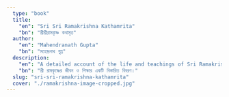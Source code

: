 ```yaml
---
  type: "book"
  title:
    "en": "Sri Sri Ramakrishna Kathamrita"
    "bn": "শ্রীশ্রীরামকৃষ্ণ কথামৃত"
  author:
    "en": "Mahendranath Gupta"
    "bn": "মহেন্দ্রনাথ গুপ্ত"
  description:
    "en": "A detailed account of the life and teachings of Sri Ramakrishna."
    "bn": "শ্রী রামকৃষ্ণের জীবন ও শিক্ষার একটি বিস্তারিত বিবরণ।"
  slug: "sri-sri-ramakrishna-kathamrita"
  cover: "./ramakrishna-image-cropped.jpg"
---
```

